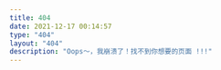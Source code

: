 ```yaml
---
title: 404
date: 2021-12-17 00:14:57
type: "404"
layout: "404"
description: "Oops～，我崩溃了！找不到你想要的页面 !!!"
---
```

